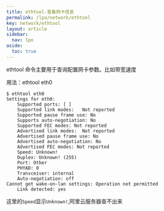 ```yaml
---
title: ethtool-查看网卡信息
permalink: /lpo/network/ethtool
key: network/ethtool
layout: article
sidebar:
  nav: lpo
aside:
  toc: true
---
```


ethtool 命令主要用于查询配置网卡参数。比如带宽速度
<!--more-->

用法：ethtool eth0

```shell
$ ethtool eth0
Settings for eth0:
	Supported ports: [ ]
	Supported link modes:   Not reported
	Supported pause frame use: No
	Supports auto-negotiation: No
	Supported FEC modes: Not reported
	Advertised link modes:  Not reported
	Advertised pause frame use: No
	Advertised auto-negotiation: No
	Advertised FEC modes: Not reported
	Speed: Unknown!
	Duplex: Unknown! (255)
	Port: Other
	PHYAD: 0
	Transceiver: internal
	Auto-negotiation: off
Cannot get wake-on-lan settings: Operation not permitted
	Link detected: yes
```

这里的`Speed`显示`Unknown!`,阿里云服务器查不出来

